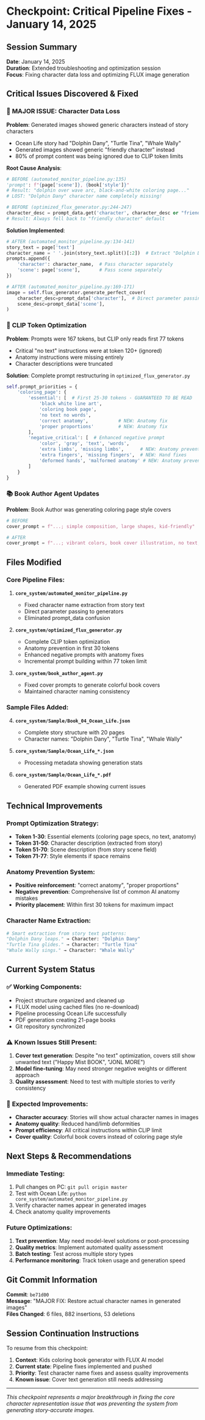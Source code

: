 # Checkpoint: Critical Pipeline Fixes - January 14, 2025

## Session Summary
**Date**: January 14, 2025  
**Duration**: Extended troubleshooting and optimization session  
**Focus**: Fixing character data loss and optimizing FLUX image generation  

## Critical Issues Discovered & Fixed

### 🚨 **MAJOR ISSUE: Character Data Loss**
**Problem**: Generated images showed generic characters instead of story characters
- Ocean Life story had "Dolphin Dany", "Turtle Tina", "Whale Wally"
- Generated images showed generic "friendly character" instead
- 80% of prompt content was being ignored due to CLIP token limits

**Root Cause Analysis**:
```python
# BEFORE (automated_monitor_pipeline.py:135)
'prompt': f"{page['scene']}, {book['style']}"
# Result: "dolphin over wave arc, black-and-white coloring page..."
# LOST: "Dolphin Dany" character name completely missing!

# BEFORE (optimized_flux_generator.py:244-247)  
character_desc = prompt_data.get('character', character_desc or "friendly character")
# Result: Always fell back to "friendly character" default
```

**Solution Implemented**:
```python
# AFTER (automated_monitor_pipeline.py:134-141)
story_text = page['text']
character_name = ' '.join(story_text.split()[:2])  # Extract "Dolphin Dany"
prompts.append({
    'character': character_name,  # Pass character separately
    'scene': page['scene'],       # Pass scene separately
})

# AFTER (automated_monitor_pipeline.py:169-171)
image = self.flux_generator.generate_perfect_cover(
    character_desc=prompt_data['character'],  # Direct parameter passing
    scene_desc=prompt_data['scene'],
)
```

### 🧠 **CLIP Token Optimization**
**Problem**: Prompts were 167 tokens, but CLIP only reads first 77 tokens
- Critical "no text" instructions were at token 120+ (ignored)
- Anatomy instructions were missing entirely
- Character descriptions were truncated

**Solution**: Complete prompt restructuring in `optimized_flux_generator.py`
```python
self.prompt_priorities = {
    'coloring_page': {
        'essential': [  # First 25-30 tokens - GUARANTEED TO BE READ
            'black white line art',
            'coloring book page', 
            'no text no words',
            'correct anatomy',           # NEW: Anatomy fix
            'proper proportions'         # NEW: Anatomy fix
        ],
        'negative_critical': [  # Enhanced negative prompt
            'color', 'gray', 'text', 'words',
            'extra limbs', 'missing limbs',      # NEW: Anatomy prevention
            'extra fingers', 'missing fingers',  # NEW: Hand fixes
            'deformed hands', 'malformed anatomy' # NEW: Anatomy prevention
        ]
    }
}
```

### 📚 **Book Author Agent Updates**
**Problem**: Book Author was generating coloring page style covers
```python
# BEFORE
cover_prompt = f"...; simple composition, large shapes, kid-friendly"

# AFTER  
cover_prompt = f"...; vibrant colors, book cover illustration, no text, child-friendly"
```

## Files Modified

### Core Pipeline Files:
1. **`core_system/automated_monitor_pipeline.py`**
   - Fixed character name extraction from story text
   - Direct parameter passing to generators
   - Eliminated prompt_data confusion

2. **`core_system/optimized_flux_generator.py`**
   - Complete CLIP token optimization
   - Anatomy prevention in first 30 tokens
   - Enhanced negative prompts with anatomy fixes
   - Incremental prompt building within 77 token limit

3. **`core_system/book_author_agent.py`**
   - Fixed cover prompts to generate colorful book covers
   - Maintained character naming consistency

### Sample Files Added:
4. **`core_system/Sample/Book_04_Ocean_Life.json`**
   - Complete story structure with 20 pages
   - Character names: "Dolphin Dany", "Turtle Tina", "Whale Wally"

5. **`core_system/Sample/Ocean_Life_*.json`**
   - Processing metadata showing generation stats

6. **`core_system/Sample/Ocean_Life_*.pdf`**
   - Generated PDF example showing current issues

## Technical Improvements

### Prompt Optimization Strategy:
- **Token 1-30**: Essential elements (coloring page specs, no text, anatomy)
- **Token 31-50**: Character description (extracted from story)
- **Token 51-70**: Scene description (from story scene field)
- **Token 71-77**: Style elements if space remains

### Anatomy Prevention System:
- **Positive reinforcement**: "correct anatomy", "proper proportions"
- **Negative prevention**: Comprehensive list of common AI anatomy mistakes
- **Priority placement**: Within first 30 tokens for maximum impact

### Character Name Extraction:
```python
# Smart extraction from story text patterns:
"Dolphin Dany leaps." → Character: "Dolphin Dany"
"Turtle Tina glides." → Character: "Turtle Tina" 
"Whale Wally sings." → Character: "Whale Wally"
```

## Current System Status

### ✅ **Working Components:**
- Project structure organized and cleaned up
- FLUX model using cached files (no re-download)
- Pipeline processing Ocean Life successfully
- PDF generation creating 21-page books
- Git repository synchronized

### ⚠️ **Known Issues Still Present:**
1. **Cover text generation**: Despite "no text" optimization, covers still show unwanted text ("Happy Mist BOOK", "JONL MORE")
2. **Model fine-tuning**: May need stronger negative weights or different approach
3. **Quality assessment**: Need to test with multiple stories to verify consistency

### 🎯 **Expected Improvements:**
- **Character accuracy**: Stories will show actual character names in images
- **Anatomy quality**: Reduced hand/limb deformities 
- **Prompt efficiency**: All critical instructions within CLIP limit
- **Cover quality**: Colorful book covers instead of coloring page style

## Next Steps & Recommendations

### Immediate Testing:
1. Pull changes on PC: `git pull origin master`
2. Test with Ocean Life: `python core_system/automated_monitor_pipeline.py`
3. Verify character names appear in generated images
4. Check anatomy quality improvements

### Future Optimizations:
1. **Text prevention**: May need model-level solutions or post-processing
2. **Quality metrics**: Implement automated quality assessment
3. **Batch testing**: Test across multiple story types
4. **Performance monitoring**: Track token usage and generation speed

## Git Commit Information
**Commit**: `be71d00`  
**Message**: "MAJOR FIX: Restore actual character names in generated images"  
**Files Changed**: 6 files, 882 insertions, 53 deletions  

## Session Continuation Instructions

To resume from this checkpoint:
1. **Context**: Kids coloring book generator with FLUX AI model
2. **Current state**: Pipeline fixes implemented and pushed
3. **Priority**: Test character name fixes and assess quality improvements
4. **Known issue**: Cover text generation still needs addressing

---

*This checkpoint represents a major breakthrough in fixing the core character representation issue that was preventing the system from generating story-accurate images.*